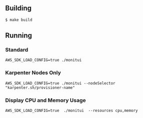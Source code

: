 

## Building
```sh
$ make build
```

## Running

### Standard
```shell
AWS_SDK_LOAD_CONFIG=true ./monitui
```


### Karpenter Nodes Only
```shell
AWS_SDK_LOAD_CONFIG=true ./monitui --nodeSelector "karpenter.sh/provisioner-name" 
```


### Display CPU and Memory Usage
```shell
AWS_SDK_LOAD_CONFIG=true  ./monitui  --resources cpu,memory
```